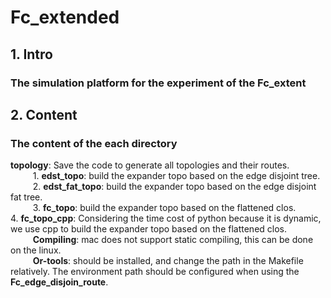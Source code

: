 # Fc_extended
## 1. Intro
### **The simulation platform for the experiment of the Fc_extent**    

## 2. Content  
### **The content of the each directory**  
**topology**: Save the code to generate all topologies and their routes.  
$\qquad$ 1. **edst_topo**: build the expander topo based on the edge disjoint tree.  
$\qquad$ 2. **edst_fat_topo**: build the expander topo based on the edge disjoint fat tree.  
$\qquad$ 3. **fc_topo**: build the expander topo based on the flattened clos.
$\qquad$ 4. **fc_topo_cpp**: Considering the time cost of python because it is dynamic, we use cpp to build the expander topo based on the flattened clos.  
$\qquad$ **Compiling**: mac does not support static compiling, this can be done on the linux.  
$\qquad$ **Or-tools**: should be installed, and change the path in the Makefile relatively. The environment path should be configured when using the **Fc_edge_disjoin_route**.





